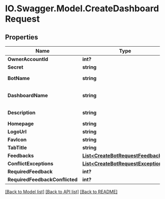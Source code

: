 # IO.Swagger.Model.CreateDashboardRequest
## Properties

Name | Type | Description | Notes
------------ | ------------- | ------------- | -------------
**OwnerAccountId** | **int?** |  | [optional] 
**Secret** | **string** |  | [optional] 
**BotName** | **string** | Name of the bot | 
**DashboardName** | **string** | Name of the dashboard | 
**Description** | **string** | Description of the bot | 
**Homepage** | **string** |  | [optional] 
**LogoUrl** | **string** |  | [optional] 
**FavIcon** | **string** |  | [optional] 
**TabTitle** | **string** |  | [optional] 
**Feedbacks** | [**List&lt;CreateBotRequestFeedback&gt;**](CreateBotRequestFeedback.md) |  | [optional] 
**ConflictExceptions** | [**List&lt;CreateBotRequestExceptions&gt;**](CreateBotRequestExceptions.md) |  | [optional] 
**RequiredFeedback** | **int?** |  | 
**RequiredFeedbackConflicted** | **int?** |  | 

[[Back to Model list]](../README.md#documentation-for-models) [[Back to API list]](../README.md#documentation-for-api-endpoints) [[Back to README]](../README.md)


